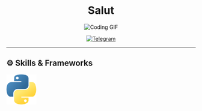<div align="center">

# Salut

![Coding GIF](https://i.giphy.com/media/v1.Y2lkPTc5MGI3NjExazhuZnBuN3ZhcW5vYzhlaDMyMnhjcHl0cWYwbzAwZHh6YW9oNHc4ZCZlcD12MV9pbnRlcm5hbF9naWZfYnlfaWQmY3Q9Zw/g2jj9VAIBluIreVNsb/giphy.gif)

[![Telegram](https://img.shields.io/badge/Telegram-2CA5E0?style=for-the-badge&logo=telegram&logoColor=white)](https://t.me/ABin_98)

</div>

---

## ⚙️ **Skills & Frameworks**
<img src="images/python.png" width="80" height="80" />
